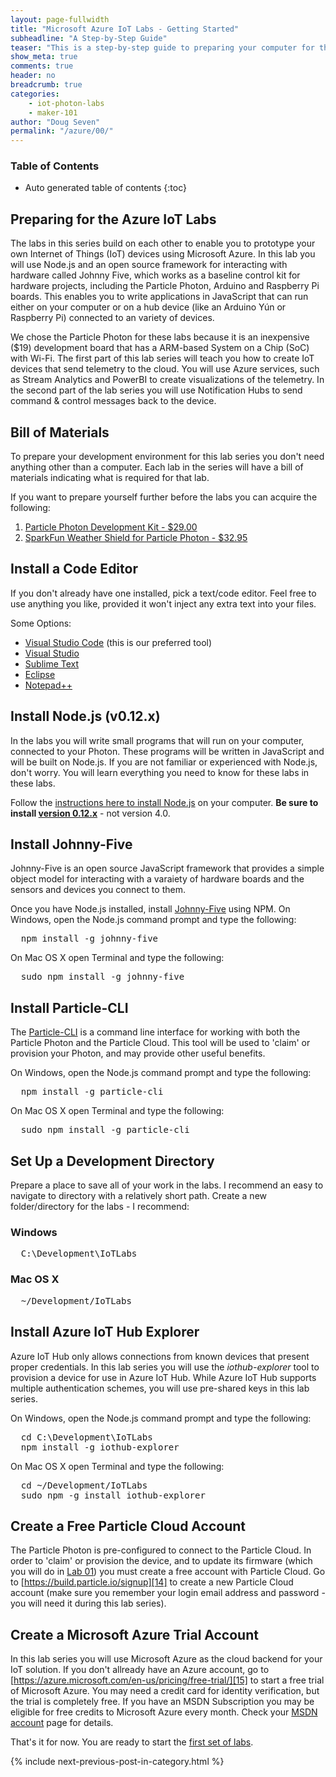 ```yaml
---
layout: page-fullwidth
title: "Microsoft Azure IoT Labs - Getting Started"
subheadline: "A Step-by-Step Guide"
teaser: "This is a step-by-step guide to preparing your computer for the Azure IoT Labs."
show_meta: true
comments: true
header: no
breadcrumb: true
categories:
    - iot-photon-labs
    - maker-101
author: "Doug Seven"
permalink: "/azure/00/"
---
```

### Table of Contents
*  Auto generated table of contents
{:toc}

## Preparing for the Azure IoT Labs
The labs in this series build on each other to enable you to prototype your own Internet of Things (IoT) devices using Microsoft Azure. In this lab you will use Node.js and an open source framework for interacting with hardware called Johnny Five, which works as a baseline control kit for hardware projects, including the Particle Photon, Arduino and Raspberry Pi boards. This enables you to write applications in JavaScript that can run either on your computer or on a hub device (like an Arduino Y&uacute;n or Raspberry Pi) connected to an variety of devices.

We chose the Particle Photon for these labs because it is an inexpensive ($19) development board that has a ARM-based System on a Chip (SoC) with Wi-Fi. The first part of this lab series will teach you how to create IoT devices that send telemetry to the cloud. You will use Azure services, such as Stream Analytics and PowerBI to create visualizations of the telemetry. In the second part of the lab series you will use Notification Hubs to send command &amp; control messages back to the device.

## Bill of Materials
To prepare your development environment for this lab series you don't need anything other than a computer. Each lab in the series will have a bill of materials indicating what is required for that lab.

If you want to prepare yourself further before the labs you can acquire the following:

1. [Particle Photon Development Kit - $29.00][1]
2. [SparkFun Weather Shield for Particle Photon - $32.95](https://www.sparkfun.com/products/13630)

## Install a Code Editor
If you don't already have one installed, pick a text/code editor. Feel free to use anything you like, provided it won't inject any extra text into your files.

Some Options:

* [Visual Studio Code][4] (this is our preferred tool)
* [Visual Studio][5]
* [Sublime Text][6] 
* [Eclipse][7] 
* [Notepad++][8]

## Install Node.js (v0.12.x)
In the labs you will write small programs that will run on your computer, connected to your Photon. These programs will be written in JavaScript and will be built on Node.js. If you are not familiar or experienced with Node.js, don't worry. You will learn everything you need to know for these labs in these labs. 

Follow the [instructions here to install Node.js][10] on your computer. __Be sure to install [version 0.12.x][node_12_7]__ - not version 4.0.

## Install Johnny-Five
Johnny-Five is an open source JavaScript framework that provides a simple object model for interacting with a varaiety of hardware boards and the sensors and devices you connect to them. 

Once you have Node.js installed, install [Johnny-Five][11] using NPM.
On Windows, open the Node.js command prompt and type the following:
<pre>
  npm install -g johnny-five
</pre>

On Mac OS X open Terminal and type the following:
<pre>
  sudo npm install -g johnny-five
</pre>

## Install Particle-CLI
The [Particle-CLI][3] is a command line interface for working with both the Particle Photon and the Particle Cloud. This tool will be used to 'claim' or provision your Photon, and may provide other useful benefits.

On Windows, open the Node.js command prompt and type the following:
<pre>
  npm install -g particle-cli
</pre>

On Mac OS X open Terminal and type the following:
<pre>
  sudo npm install -g particle-cli
</pre>

## Set Up a Development Directory
Prepare a place to save all of your work in the labs. I recommend an easy to navigate to directory with a relatively short path. Create a new folder/directory for the labs - I recommend:

### Windows
<pre>
  C:\Development\IoTLabs
</pre>

### Mac OS X
<pre>
  ~/Development/IoTLabs
</pre>

## Install Azure IoT Hub Explorer
Azure IoT Hub only allows connections from known devices that present proper credentials. In this lab series you will use the _iothub-explorer_ tool to provision a device for use in Azure IoT Hub. While Azure IoT Hub supports multiple authentication schemes, you will use pre-shared keys in this lab series.

On Windows, open the Node.js command prompt and type the following:
<pre>
  cd C:\Development\IoTLabs
  npm install -g iothub-explorer
</pre>

On Mac OS X open Terminal and type the following:
<pre>
  cd ~/Development/IoTLabs
  sudo npm -g install iothub-explorer
</pre>

## Create a Free Particle Cloud Account
The Particle Photon is pre-configured to connect to the Particle Cloud. In order to 'claim' or provision the device, and to update its firmware (which you will do in [Lab 01][13]) you must create a free account with Particle Cloud. Go to [https://build.particle.io/signup][14] to create a new Particle Cloud account (make sure you remember your login email address and password - you will need it during this lab series).

## Create a Microsoft Azure Trial Account
In this lab series you will use Microsoft Azure as the cloud backend for your IoT solution. If you don't allready have an Azure account, go to [https://azure.microsoft.com/en-us/pricing/free-trial/][15] to start a free trial of Microsoft Azure. You may need a credit card for identity verification, but the trial is completely free. If you have an MSDN Subscription you may be eligible for free credits to Microsoft Azure every month. Check your [MSDN account][16] page for details.

That's it for now. You are ready to start the [first set of labs][13].

{% include next-previous-post-in-category.html %}

 [1]: https://store.particle.io/?product=photon-kit
 [3]: http://www.particle.io/prototype#cli
 [4]: http://code.visualstudio.com
 [5]: http://www.visualstudio.com 
 [6]: http://www.sublimetext.com 
 [7]: http://www.eclipse.org/downloads/ 
 [8]: http://notepad-plus-plus.org/
 [9]: http://git-scm.com/
 [10]: http://nodejs.org/
 [11]: http://www.npmjs.com/package/johnny-five
 [12]: http://www.nitrogen.io
 [13]: /azure/01/
 [14]: https://build.particle.io/signup
 [15]: https://azure.microsoft.com/en-us/pricing/free-trial/
 [16]: https://msdn.microsoft.com/subscriptions/manage/
 [node_12_7]: https://nodejs.org/dist/v0.12.7/